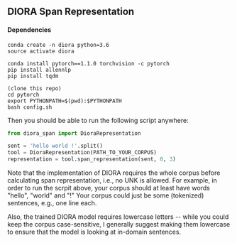 ## DIORA Span Representation

#### Dependencies
```
conda create -n diora python=3.6
source activate diora

conda install pytorch==1.1.0 torchvision -c pytorch
pip install allennlp
pip install tqdm

(clone this repo)
cd pytorch
export PYTHONPATH=$(pwd):$PYTHONPATH
bash config.sh 
```

Then you should be able to run the following script anywhere:
```Python
from diora_span import DioraRepresentation

sent = 'hello world !'.split()
tool = DioraRepresentation(PATH_TO_YOUR_CORPUS)
representation = tool.span_representation(sent, 0, 3)
```

Note that the implementation of DIORA requires the whole corpus before calculating span representation, i.e., no UNK is allowed. 
For example, in order to run the scrpit above, your corpus should at least have words "hello", "world" and "!"
Your corpus could just be some (tokenized) sentences, e.g., one line each. 

Also, the trained DIORA model requires lowercase letters -- while you could keep the corpus case-sensitive, I generally suggest making them lowercase to ensure that the model is looking at in-domain sentences.

